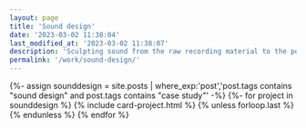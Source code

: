 ```yaml
---
layout: page
title: 'Sound design'
date: '2023-03-02 11:38:04'
last_modified_at: '2023-03-02 11:38:07'
description: 'Sculpting sound from the raw recording material to the polished mastered version is something that always seems magical, like turning a vision into audio.'
permalink: '/work/sound-design/'
---
```

{%- assign sounddesign = site.posts | where_exp:'post','post.tags contains "sound design" and post.tags contains "case study"' -%}
{%- for project in sounddesign %}
{% include card-project.html %}
{% unless forloop.last %}
{% endunless %}
{% endfor %}